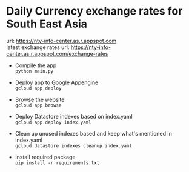 # Daily Currency exchange rates for South East Asia

url: https://nty-info-center.as.r.appspot.com
<br>
latest exchange rates url: https://nty-info-center.as.r.appspot.com/exchange-rates
<br>

* Compile the app<br>
```python main.py```

* Deploy app to Google Appengine<br>
```gcloud app deploy```

* Browse the website<br>
```gcloud app browse```

* Deploy Datastore indexes based on index.yaml<br>
```gcloud app deploy index.yaml```

* Clean up unused indexes based and keep what's mentioned in index.yaml<br>
```gcloud datastore indexes cleanup index.yaml```

* Install required package <br>
```pip install -r requirements.txt```
